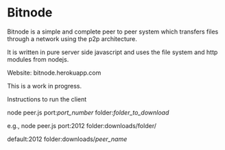 Bitnode
=====

Bitnode is a simple and complete peer to peer system which transfers files through a network using the p2p architecture. 

It is written in pure server side javascript and uses the file system and http modules from nodejs. 

Website: bitnode.herokuapp.com

This is a work in progress. 


Instructions to run the client

node peer.js port:_port_number_ folder:_folder_to_download_

e.g., node peer.js port:2012 folder:downloads/folder/

default:2012
folder:downloads/_peer_name_
